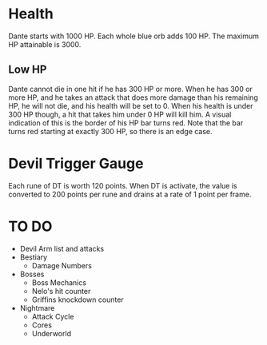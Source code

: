 # Health
Dante starts with 1000 HP. Each whole blue orb adds 100 HP. The maximum HP attainable is 3000.

## Low HP
Dante cannot die in one hit if he has 300 HP or more. When he has 300 or more HP, and he takes an attack that does more damage than his remaining HP, he will not die, and his health will be set to 0. When his health is under 300 HP though, a hit that takes him under 0 HP will kill him. A visual indication of this is the border of his HP bar turns red. Note that the bar turns red starting at exactly 300 HP, so there is an edge case.

# Devil Trigger Gauge
Each rune of DT is worth 120 points. When DT is activate, the value is converted to 200 points per rune and drains at a rate of 1 point per frame.

# TO DO
- Devil Arm list and attacks
- Bestiary
    - Damage Numbers
- Bosses
    - Boss Mechanics
    - Nelo's hit counter
    - Griffins knockdown counter
- Nightmare
  - Attack Cycle
  - Cores
  - Underworld

